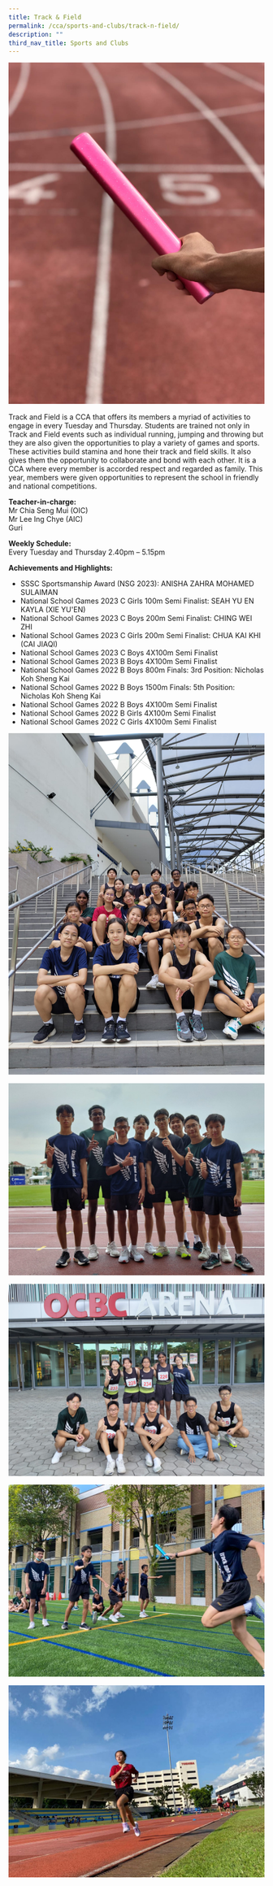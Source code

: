 ```yaml
---
title: Track & Field
permalink: /cca/sports-and-clubs/track-n-field/
description: ""
third_nav_title: Sports and Clubs
---
```

![](/images/CCA/Sports%20and%20Clubs/Track%20and%20Field/2023/2023_t&amp;f_baton%20-%20lee%20ing%20chye.jpeg)

Track and Field is a CCA that offers its members a myriad of activities to engage in every Tuesday and Thursday. Students are trained not only in Track and Field events such as individual running, jumping and throwing but they are also given the opportunities to play a variety of games and sports. These activities build stamina and hone their track and field skills. It also gives them the opportunity to collaborate and bond with each other. It is a CCA where every member is accorded respect and regarded as family. This year, members were given opportunities to represent the school in friendly and national competitions.
  
**Teacher-in-charge:** <br>
Mr Chia Seng Mui (OIC) <br>
Mr Lee Ing Chye (AIC) <br>
Guri  
  
**Weekly Schedule:** <br>
Every Tuesday and Thursday 2.40pm – 5.15pm  

**Achievements and Highlights:** <br>
* SSSC Sportsmanship Award (NSG 2023): ANISHA ZAHRA MOHAMED SULAIMAN  
* National School Games 2023 C Girls 100m Semi Finalist: SEAH YU EN KAYLA (XIE YU'EN)  
* National School Games 2023 C Boys 200m Semi Finalist: CHING WEI ZHI  
* National School Games 2023 C Girls 200m Semi Finalist: CHUA KAI KHI (CAI JIAQI)  
* National School Games 2023 C Boys 4X100m Semi Finalist  
* National School Games 2023 B Boys 4X100m Semi Finalist
* National School Games 2022 B Boys 800m Finals: 3rd Position: Nicholas Koh Sheng Kai&nbsp;
* National School Games 2022 B Boys 1500m Finals: 5th Position: Nicholas Koh Sheng Kai
* National School Games 2022 B Boys 4X100m Semi Finalist
* National School Games 2022 B Girls 4X100m Semi Finalist
* National School Games 2022 C Girls 4X100m Semi Finalist

![](/images/CCA/Sports%20and%20Clubs/Track%20and%20Field/2023/image1.jpeg)

![](/images/CCA/Sports%20and%20Clubs/Track%20and%20Field/2023/image2.jpeg)

![](/images/CCA/Sports%20and%20Clubs/Track%20and%20Field/2023/image3.jpeg)

![](/images/CCA/Sports%20and%20Clubs/Track%20and%20Field/2023/image4.jpeg)

![](/images/CCA/Sports%20and%20Clubs/Track%20and%20Field/2023/image5.jpeg)
